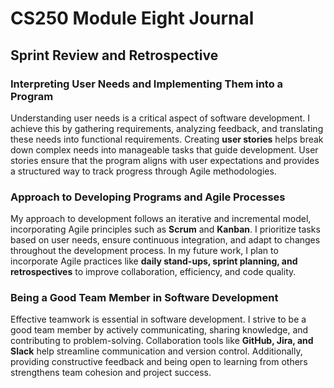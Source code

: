 # CS250 Module Eight Journal

## Sprint Review and Retrospective

### Interpreting User Needs and Implementing Them into a Program
Understanding user needs is a critical aspect of software development. I achieve this by gathering requirements, analyzing feedback, and translating these needs into functional requirements. Creating **user stories** helps break down complex needs into manageable tasks that guide development. User stories ensure that the program aligns with user expectations and provides a structured way to track progress through Agile methodologies.

### Approach to Developing Programs and Agile Processes
My approach to development follows an iterative and incremental model, incorporating Agile principles such as **Scrum** and **Kanban**. I prioritize tasks based on user needs, ensure continuous integration, and adapt to changes throughout the development process. In my future work, I plan to incorporate Agile practices like **daily stand-ups, sprint planning, and retrospectives** to improve collaboration, efficiency, and code quality.

### Being a Good Team Member in Software Development
Effective teamwork is essential in software development. I strive to be a good team member by actively communicating, sharing knowledge, and contributing to problem-solving. Collaboration tools like **GitHub, Jira, and Slack** help streamline communication and version control. Additionally, providing constructive feedback and being open to learning from others strengthens team cohesion and project success.

